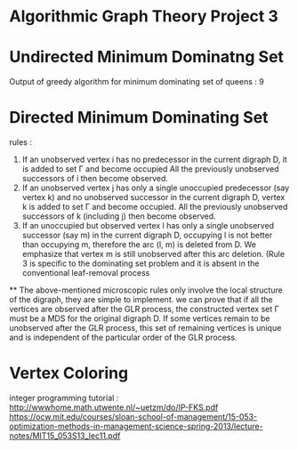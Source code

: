 # Algorithmic Graph Theory Project 3
# Undirected Minimum Dominatng Set
Output of greedy algorithm for minimum dominating set of queens : 9
# Directed Minimum Dominating Set
rules :  
1) If an unobserved vertex i has no predecessor in the current digraph D, it is added to set Γ and become occupied All the previously unobserved successors of i then become observed.
2) If an unobserved vertex j has only a single unoccupied predecessor (say vertex k) and no unobserved successor in the current digraph D, vertex k is added to set Γ and become occupied. All the previously unobserved successors of k (including j) then become observed.
3) If an unoccupied but observed vertex l has only a single unobserved successor (say m) in the current digraph D, occupying l is not better than occupying m, therefore the arc (l, m) is deleted from D. We emphasize that vertex m is still unobserved after this arc deletion. (Rule 3 is specific to the dominating set problem and it is absent in the conventional leaf-removal process

** The above-mentioned microscopic rules only involve the local structure of the digraph, they are simple to implement. we can prove that if all the vertices are observed after the GLR process, the constructed vertex set Γ must be a MDS for the original digraph D. If some vertices remain to be unobserved after the GLR process, this set of remaining vertices is unique and is independent of the particular order of the GLR process.


# Vertex Coloring
integer programming tutorial :  
    http://wwwhome.math.utwente.nl/~uetzm/do/IP-FKS.pdf  
    https://ocw.mit.edu/courses/sloan-school-of-management/15-053-optimization-methods-in-management-science-spring-2013/lecture-notes/MIT15_053S13_lec11.pdf
